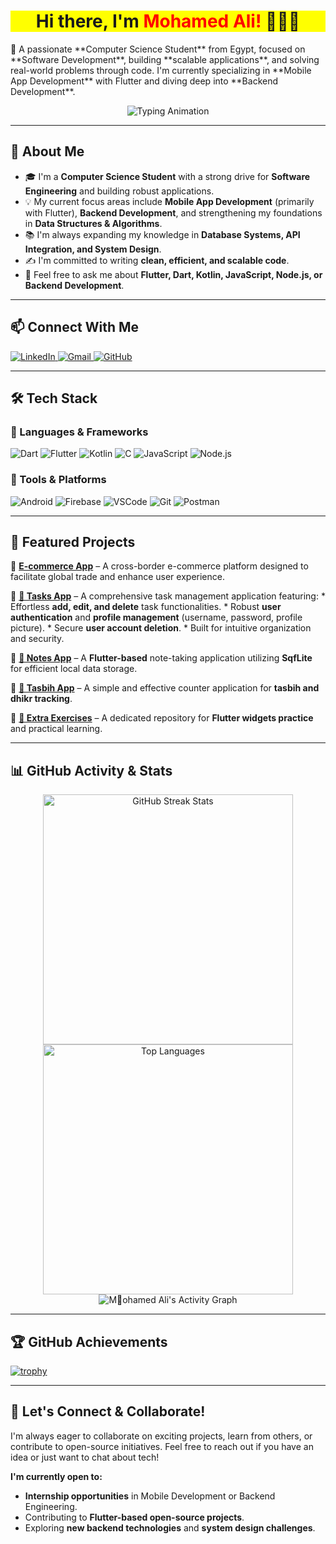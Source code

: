 <h1 align="center" style="font-weight: bold; background-color: yellow;">
  Hi there, I'm <mark style="color: red;">Mohamed Ali!</mark> 🦅🦅🦅
</h1>

<p align="left">
  🚀 A passionate **Computer Science Student** from Egypt, focused on **Software Development**, building **scalable applications**, and solving real-world problems through code. I'm currently specializing in **Mobile App Development** with Flutter and diving deep into **Backend Development**.
</p>

<p align="center">
  <img src="https://readme-typing-svg.demolab.com?font=Fira+Code&size=29&pause=1000&color=eb3461&width=500&lines=Welcome+to+my+GitHub+Profile!;Flutter+Developer!;Backend+Learner!;CSE+Student!" alt="Typing Animation">
</p>

---

## 🚀 About Me

- 🎓 I'm a **Computer Science Student** with a strong drive for **Software Engineering** and building robust applications.
- 💡 My current focus areas include **Mobile App Development** (primarily with Flutter), **Backend Development**, and strengthening my foundations in **Data Structures & Algorithms**.
- 📚 I'm always expanding my knowledge in **Database Systems, API Integration, and System Design**.
- ✍️ I'm committed to writing **clean, efficient, and scalable code**.
- 💬 Feel free to ask me about **Flutter, Dart, Kotlin, JavaScript, Node.js, or Backend Development**.

---

## 📫 Connect With Me

<p align="left">
  <a href="https://www.linkedin.com/in/muhamed-ali-shaltoot/">
    <img src="https://img.shields.io/badge/LinkedIn-0077B5?style=for-the-badge&logo=linkedin&logoColor=white" alt="LinkedIn">
  </a>
  <a href="mailto:mohamedali3092002@gmail.com">
    <img src="https://img.shields.io/badge/Email-D14836?style=for-the-badge&logo=gmail&logoColor=white" alt="Gmail">
  </a>
  <a href="https://github.com/MohamedAliShaltoot">
    <img src="https://img.shields.io/badge/GitHub-181717?style=for-the-badge&logo=github&logoColor=white&labelColor=black" alt="GitHub">
  </a>
</p>

---

## 🛠️ Tech Stack

### 🔹 Languages & Frameworks
![Dart](https://img.shields.io/badge/Dart-0175C2?style=for-the-badge&logo=dart&logoColor=white)
![Flutter](https://img.shields.io/badge/Flutter-02569B?style=for-the-badge&logo=flutter&logoColor=white)
![Kotlin](https://img.shields.io/badge/Kotlin-0095D5?style=for-the-badge&logo=kotlin&logoColor=white)
![C](https://img.shields.io/badge/C-00599C?style=for-the-badge&logo=c&logoColor=white)
![JavaScript](https://img.shields.io/badge/JavaScript-F7DF1E?style=for-the-badge&logo=javascript&logoColor=black)
![Node.js](https://img.shields.io/badge/Node.js-339933?style=for-the-badge&logo=node.js&logoColor=white)

### 🔹 Tools & Platforms
![Android](https://img.shields.io/badge/Android-3DDC84?style=for-the-badge&logo=android&logoColor=white)
![Firebase](https://img.shields.io/badge/Firebase-ffca28?style=for-the-badge&logo=firebase&logoColor=black)
![VSCode](https://img.shields.io/badge/VS%20Code-007ACC?style=for-the-badge&logo=visual-studio-code&logoColor=white)
![Git](https://img.shields.io/badge/Git-F05032?style=for-the-badge&logo=git&logoColor=white)
![Postman](https://img.shields.io/badge/Postman-FF6C37?style=for-the-badge&logo=postman&logoColor=white)

---

## 📂 Featured Projects

🔹 **[E-commerce App](https://github.com/MohamedAliShaltoot/NTI_E-commerce-Stylish-App-)** – A cross-border e-commerce platform designed to facilitate global trade and enhance user experience.

🔹 **[📒 Tasks App](https://github.com/MohamedAliShaltoot/TODO_App_with_APIs_Integration-)** – A comprehensive task management application featuring:
    * Effortless **add, edit, and delete** task functionalities.
    * Robust **user authentication** and **profile management** (username, password, profile picture).
    * Secure **user account deletion**.
    * Built for intuitive organization and security.

🔹 **[📒 Notes App](https://github.com/MohamedAliShaltoot/TODo_App)** – A **Flutter-based** note-taking application utilizing **SqfLite** for efficient local data storage.

🔹 **[🕌 Tasbih App](https://github.com/MohamedAliShaltoot/Tasbih-application)** – A simple and effective counter application for **tasbih and dhikr tracking**.

🔹 **[📌 Extra Exercises](https://github.com/MohamedAliShaltoot/Apply-on-widgets)** – A dedicated repository for **Flutter widgets practice** and practical learning.

---

## 📊 GitHub Activity & Stats

<p align="center">
  <img src="https://github-readme-streak-stats.herokuapp.com?user=MohamedAliShaltoot&theme=cobalt" width="400" alt="GitHub Streak Stats">
  <img src="https://github-readme-stats.vercel.app/api/top-langs/?username=MohamedAliShaltoot&layout=compact&langs_count=8&theme=cobalt" width="400" alt="Top Languages">
  <img src="https://github-readme-activity-graph.vercel.app/graph?username=MohamedAliShaltoot&theme=cobalt" alt=" Mُohamed Ali's Activity Graph" />
</p>

---

## 🏆 GitHub Achievements

[![trophy](https://github-profile-trophy.vercel.app/?username=MohamedAliShaltoot&theme=one-dark)](https://github.com/ryo-ma/github-profile-trophy)

---

## 👋 Let's Connect & Collaborate!

I'm always eager to collaborate on exciting projects, learn from others, or contribute to open-source initiatives. Feel free to reach out if you have an idea or just want to chat about tech!

**I'm currently open to:**
- **Internship opportunities** in Mobile Development or Backend Engineering.
- Contributing to **Flutter-based open-source projects**.
- Exploring **new backend technologies** and **system design challenges**.

